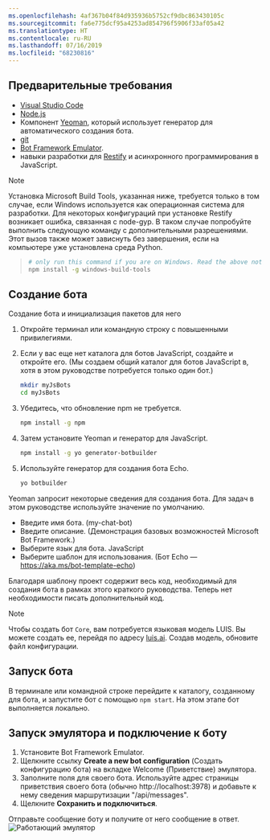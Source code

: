 ```yaml
---
ms.openlocfilehash: 4af367b04f84d935936b5752cf9dbc863430105c
ms.sourcegitcommit: fa6e775dcf95a4253ad854796f5906f33af05a42
ms.translationtype: HT
ms.contentlocale: ru-RU
ms.lasthandoff: 07/16/2019
ms.locfileid: "68230816"
---
```

## <a name="prerequisites"></a>Предварительные требования

- [Visual Studio Code](https://www.visualstudio.com/downloads)
- [Node.js](https://nodejs.org/)
- Компонент [Yeoman](http://yeoman.io/), который использует генератор для автоматического создания бота.
- [git](https://git-scm.com/)
- [Bot Framework Emulator](https://aka.ms/bot-framework-emulator-readme).
- навыки разработки для [Restify](http://restify.com/) и асинхронного программирования в JavaScript.

> [!NOTE]
> Установка Microsoft Build Tools, указанная ниже, требуется только в том случае, если Windows используется как операционная система для разработки.
> Для некоторых конфигураций при установке Restify возникает ошибка, связанная с node-gyp.
> В таком случае попробуйте выполнить следующую команду с дополнительными разрешениями.
> Этот вызов также может зависнуть без завершения, если на компьютере уже установлена среда Python.

> ```bash
> # only run this command if you are on Windows. Read the above note. 
> npm install -g windows-build-tools
> ```

## <a name="create-a-bot"></a>Создание бота

Создание бота и инициализация пакетов для него

1. Откройте терминал или командную строку с повышенными привилегиями.
1. Если у вас еще нет каталога для ботов JavaScript, создайте и откройте его. (Мы создаем общий каталог для ботов JavaScript в, хотя в этом руководстве потребуется только один бот.)

   ```bash
   mkdir myJsBots
   cd myJsBots
   ```

1. Убедитесь, что обновление npm не требуется.

   ```bash
   npm install -g npm
   ```

1. Затем установите Yeoman и генератор для JavaScript.

   ```bash
   npm install -g yo generator-botbuilder
   ```

1. Используйте генератор для создания бота Echo.

   ```bash
   yo botbuilder
   ```

Yeoman запросит некоторые сведения для создания бота. Для задач в этом руководстве используйте значение по умолчанию.

- Введите имя бота. (my-chat-bot)
- Введите описание. (Демонстрация базовых возможностей Microsoft Bot Framework.)
- Выберите язык для бота. JavaScript
- Выберите шаблон для использования. (Бот Echo — https://aka.ms/bot-template-echo)

Благодаря шаблону проект содержит весь код, необходимый для создания бота в рамках этого краткого руководства. Теперь нет необходимости писать дополнительный код.

> [!NOTE]
> Чтобы создать бот `Core`, вам потребуется языковая модель LUIS. Вы можете создать ее, перейдя по адресу [luis.ai](https://www.luis.ai). Создав модель, обновите файл конфигурации.

## <a name="start-your-bot"></a>Запуск бота

В терминале или командной строке перейдите к каталогу, созданному для бота, и запустите бот с помощью `npm start`. На этом этапе бот выполняется локально.

## <a name="start-the-emulator-and-connect-your-bot"></a>Запуск эмулятора и подключение к боту

1. Установите Bot Framework Emulator.
2. Щелкните ссылку **Create a new bot configuration** (Создать конфигурацию бота) на вкладке Welcome (Приветствие) эмулятора. 
3. Заполните поля для своего бота. Используйте адрес страницы приветствия своего бота (обычно http://localhost:3978) и добавьте к нему сведения маршрутизации "/api/messages".
4. Щелкните **Сохранить и подключиться**.

Отправьте сообщение боту и получите от него сообщение в ответ.
![Работающий эмулятор](../media/emulator-v4/js-quickstart.png)
